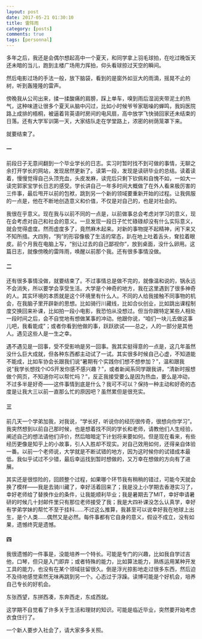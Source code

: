 ```yaml
---
layout: post
date: 2017-05-21 01:30:10 
title: 雷阵雨
category: [posts]
comments: true
tags: [personnal]
---
```


多年之后，我还是会偶尔想起高中一个夏天，和同学拿上羽毛球拍，在吃过晚饭天还未暗的当儿，跑到主楼广场用力挥拍，仰头看球掠过天空的瞬间。

然后电影过场的手法一般，放下脑袋，看到的是窗外如豆大的雨滴，摇晃不止的树，听到轰隆隆的雷声。

傍晚我从公司出来，揉一揉酸痛的肩膀，踩上单车，嗅到雨后湿润夹带泥土的热气，这种味道让很多个夏天从脑中闪过，比如小时候爷爷家聒噪的蝉鸣，我妈医院路上成排的梧桐，被逼着背英语时房间的电风扇，高中放学飞快骑回家还未结束的日落。还有大学军训第一天，大家结队走在学堂路上，浓密的树荫笼罩下来。

就要结束了。



#### 一

前段日子无意间翻到一个毕业学长的日志。实习时暂时找不到可做的事情，无聊之余打开学长的网站，发现居然更新了。读第一段，发现是读研毕业的总结。读着读着，慢慢觉得自己头顶充血，头皮发麻，读完后只剩下钦佩和自愧不如，一如大一读完郭家宝学长日志的感受。学长讲自己一年多时间大概做了在外人看来极厉害的三件事，最后甩开以前的包袱，跳到另一个新的领域要重新开始的过程。让我佩服的一点是，他在不断地创造意义和价值，不仅是对自己的，也是对社会的。

我很在乎意义。现在我与以前不同的一点是，以前做事总会考虑对学习的意义，现在会考虑对自己和社会的意义。一旦发现一段日子忙忙碌碌却没有什么实际意义，就会觉得虚度。然而虚度多了，竟然麻木起来。对新的事物提不起精神，闲下来又不知所措。大四狗，“狗”的形容像极了生活的常态，趴在地上吐着舌头，耷拉着眼皮。前个月我在电脑上写，“别让过去的自己鄙视你”，放到桌面，没什么卵用。这篇日志，就像傍晚的雷阵雨，唤醒以前那个我。还有很多事情没做。



#### 二

还有很多事情没做，就要结束了。不过事情总是做不完的，就像温和说的，锅永远不会消失，所以要学会享受生活。大学是个神奇的地方，我在这里遇到了很多神奇的人。其实环境的本质就是这个环境里有什么人。不同的人给我接触不同事物的机会，在我脑子里开辟新的思想。比如骑行川藏线，比如合伙创业，比如跳出课程制度交换回来补课，比如拍一段小电影，我恐怕从没想过。但当你跟特定某些人相处一段时间之后，会不自觉地有想做某事的冲动。他跟你说，“咱们一块儿去做这事儿吧，我看能成”；或者你看到他做的事，跃跃欲试——总之，人的一部分是其他人。遇见这些人是一生之幸。

遇不遇见是一回事，受不受影响是另一回事。我其实挺得意的一点是，这几年虽然没什么巨大成就，但各种东西都主动试了一试。其实很多时候自己心虚，不知道能不能成，比如车协会长跟我们说“暑期有个实践你们想不想参加？”，温和跟我说“我学长想找个iOS开发你感不感兴趣？”，或者新闻系同学跟我讲，“清新时报想做个网页，不知道你可以帮忙吗？”，反正我接受要么是因为热血，要么是冲动，不过多半是好奇——这件事情到底是什么？我可不可以？保持一种主动和好奇的态度是让我大三以前一直那么忙的原因吧？虽然累但是很充实。


#### 三

前几天一个学弟加我，对我说，“学长好，听说你的经历很传奇，很想向你学习”。我突然想到以前自己那时候，也是想着找不同的学长和老师，请教他们人生经验，阐述自己的想法请他们评价，然后暗暗定下计划将来要如何。但是现在看来，有些经历更像是知乎上的小故事，引人入胜却不现实。对自己效用如何，还得亲自体验一番。以前一个老师说，大学就是不断试错的地方，因为这时候你的试错成本最低。我似乎试过不少错，最后幸运找到暂时想做的，又万幸在想做的方向有了进展。

其实还是很惊险的，回顾整个过程，如果哪个环节我有稍稍的错过，可能今天就会换了模样——我是去骑川藏了，幸好活着回来了；我是没上小学期去香港实习了，幸好老师给了替换作业的条件，让我能顺利毕业；我是暑期去了MIT，幸好申请暑研的时候几十封邮件里只有那位老师接受了我；我是大四补课没怎么认真学，幸好有学弟学妹的帮忙不至于挂科……不过这么推算，我甚至可以说幸好我在地球上出生，是个人类……偶然又是必然。每件事都有它自身的意义，假设不成立，没有如果，遗憾终究是遗憾。

#### 四

我很遗憾的一件事是，没能培养一个特长。可能是专门的兴趣，比如我自学过吉他，口琴，但只是入门即弃；或者特殊的能力，比如算法能力，熟练运用某种开发工具的能力，也没有在某个领域驻留很久。倒是浮光掠影地走过很多东西，然后迫不及待地感觉索然无味再跳到另一个。心态过于浮躁。读博可能是个好机会，培养自己专长的好机会。

东张西望，东拼西凑，东奔西走，东成西就。


这学期不自觉看了许多关于生活和理财的知识。可能是临近毕业，突然要开始考虑衣食住行了。

一个新人要步入社会了，请大家多多关照。




